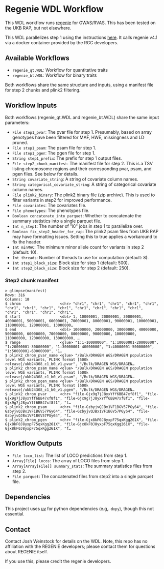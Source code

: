 
# Regenie WDL Workflow

This WDL workflow runs [regenie](https://rgcgithub.github.io/regenie/) for GWAS/RVAS. This has been tested on the UKB RAP, but not elsewhere.

This WDL parallelizes step 1 using the instructions [here](https://github.com/rgcgithub/regenie/wiki/Further-parallelization-for-level-0-models-in-Step-1). It calls 
regenie v4.1 via a docker container provided by the RGC developers.

## Available Workflows

- `regenie_qt.WDL`: Workflow for quantitative traits
- `regenie_bt.WDL`: Workflow for binary traits

Both workflows share the same structure and inputs, using a manifest file for step 2 chunks and plink2 filtering.

## Workflow Inputs

Both workflows (regenie_qt.WDL and regenie_bt.WDL) share the same input parameters:

- `File step1_pvar`: The pvar file for step 1. Presumably, based on array genotypes have been filtered for MAF, HWE, missingness and LD pruned. 
- `File step1_psam`: The psam file for step 1.
- `File step1_pgen`: The pgen file for step 1.
- `String step1_prefix`: The prefix for step 1 output files.
- `File step2_chunk_manifest`: The manifest file for step 2. This is a TSV listing chromosome regions and their corresponding pvar, psam, and pgen files. See below for details.
- `String covariate_string`: A string of covariate column names.
- `String categorical_covariate_string`: A string of categorical covariate column names.
- `File plink2_binary`: The plink2 binary file (zip archive). This is used to filter variants in step2 for improved performance.
- `File covariates`: The covariates file.
- `File phenotypes`: The phenotypes file.
- `Boolean concatenate_into_parquet`: Whether to concatenate the summary statistics into a single parquet file.
- `Int n_step1`: The number of "l0" jobs in step 1 to parallelize over.
- `Boolean fix_step2_header_for_rap`: The plink2 psam files from UKB RAP may have formatting issues. Setting this to true applies a workaround to fix the header.
- `Int minMAC`: The minimum minor allele count for variants in step 2 (default: 10).
- `Int threads`: Number of threads to use for computation (default: 8).
- `Int step1_block_size`: Block size for step 1 (default: 500).
- `Int step2_block_size`: Block size for step 2 (default: 250).


### Step2 chunk manifest

```
> glimpse(manifest)
Rows: 316
Columns: 10
$ chrom                  <chr> "chr1", "chr1", "chr1", "chr1", "chr1", "chr1", "chr1", "chr1", "chr1", "chr1", "chr1", "chr1", "chr1", "chr1", "chr1", "chr1", "chr1"…
$ start                  <dbl> 1, 10000001, 20000001, 30000001, 40000001, 50000001, 60000001, 70000001, 80000001, 90000001, 100000001, 110000001, 120000001, 13000000…
$ end                    <dbl> 10000000, 20000000, 30000000, 40000000, 50000000, 60000000, 70000000, 80000000, 90000000, 100000000, 110000000, 120000000, 130000000, …
$ range                  <glue> "1:1-10000000", "1:10000001-20000000", "1:20000001-30000000", "1:30000001-40000000", "1:40000001-50000000", "1:50000001-60000000", "1…
$ plink2_chrom_pvar_name <glue> "/Bulk/DRAGEN WGS/DRAGEN population level WGS variants, PLINK format [500k release]/ukb24308_c1_b0_v1.pvar", "/Bulk/DRAGEN WGS/DRAGEN…
$ plink2_chrom_psam_name <glue> "/Bulk/DRAGEN WGS/DRAGEN population level WGS variants, PLINK format [500k release]/ukb24308_c1_b0_v1.psam", "/Bulk/DRAGEN WGS/DRAGEN…
$ plink2_chrom_pgen_name <glue> "/Bulk/DRAGEN WGS/DRAGEN population level WGS variants, PLINK format [500k release]/ukb24308_c1_b0_v1.pgen", "/Bulk/DRAGEN WGS/DRAGEN…
$ plink2_chrom_pvar      <chr> "file-Gjx9g7jJ8yxYff6BB47xf8f1", "file-Gjx9g7jJ8yxYff6BB47xf8f1", "file-Gjx9g7jJ8yxYff6BB47xf8f1", "file-Gjx9g7jJ8yxYff6BB47xf8f1", "f…
$ plink2_chrom_psam      <chr> "file-GzbyjvQJBx1VF1BGV57PGy64", "file-GzbyjvQJBx1VF1BGV57PGy64", "file-GzbyjvQJBx1VF1BGV57PGy64", "file-GzbyjvQJBx1VF1BGV57PGy64", "f…
$ plink2_chrom_pgen      <chr> "file-Gjx8kF0J8yxpF75qxKgg261X", "file-Gjx8kF0J8yxpF75qxKgg261X", "file-Gjx8kF0J8yxpF75qxKgg261X", "file-Gjx8kF0J8yxpF75qxKgg261X", "f…
```

## Workflow Outputs

- `File loco_list`: The list of LOCO predictions from step 1.
- `Array[File] locos`: The array of LOCO files from step 1.
- `Array[Array[File]] summary_stats`: The summary statistics files from step 2.
- `File parquet`: The concatenated files from step2 into a single parquet file.

## Dependencies

This project uses [uv](https://github.com/rgcgithub/regenie/wiki/Further-parallelization-for-level-0-models-in-Step-1) for python dependencies (e.g,. `dxpy`), 
though this not essential. 

## Contact
Contact Josh Weinstock for details on the WDL. 
Note, this repo has no affiliation with the REGENIE developers; please contact them for questions about REGENIE itself.

If you use this, please credit the regenie developers. 
